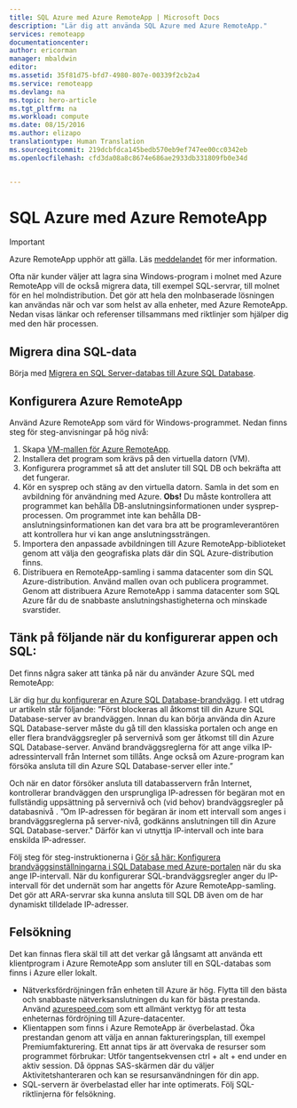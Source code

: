 ```yaml
---
title: SQL Azure med Azure RemoteApp | Microsoft Docs
description: "Lär dig att använda SQL Azure med Azure RemoteApp."
services: remoteapp
documentationcenter: 
author: ericorman
manager: mbaldwin
editor: 
ms.assetid: 35f81d75-bfd7-4980-807e-00339f2cb2a4
ms.service: remoteapp
ms.devlang: na
ms.topic: hero-article
ms.tgt_pltfrm: na
ms.workload: compute
ms.date: 08/15/2016
ms.author: elizapo
translationtype: Human Translation
ms.sourcegitcommit: 219dcbfdca145bedb570eb9ef747ee00cc0342eb
ms.openlocfilehash: cfd3da08a8c8674e686ae2933db331809fb0e34d


---
```

# <a name="sql-azure-with-azure-remoteapp"></a>SQL Azure med Azure RemoteApp
> [!IMPORTANT]
> Azure RemoteApp upphör att gälla. Läs [meddelandet](https://go.microsoft.com/fwlink/?linkid=821148) för mer information.
> 
> 

Ofta när kunder väljer att lagra sina Windows-program i molnet med Azure RemoteApp vill de också migrera data, till exempel SQL-servrar, till molnet för en hel molndistribution. Det gör att hela den molnbaserade lösningen kan användas när och var som helst av alla enheter, med Azure RemoteApp. Nedan visas länkar och referenser tillsammans med riktlinjer som hjälper dig med den här processen.  

## <a name="migrate-your-sql-data"></a>Migrera dina SQL-data
Börja med [Migrera en SQL Server-databas till Azure SQL Database](../sql-database/sql-database-cloud-migrate.md). 

## <a name="configure-azure-remoteapp"></a>Konfigurera Azure RemoteApp
Använd Azure RemoteApp som värd för Windows-programmet. Nedan finns steg för steg-anvisningar på hög nivå:

1. Skapa [VM-mallen för Azure RemoteApp](remoteapp-imageoptions.md). 
2. Installera det program som krävs på den virtuella datorn (VM).
3. Konfigurera programmet så att det ansluter till SQL DB och bekräfta att det fungerar.
4. Kör en sysprep och stäng av den virtuella datorn. Samla in det som en avbildning för användning med Azure. **Obs!** Du måste kontrollera att programmet kan behålla DB-anslutningsinformationen under sysprep-processen. Om programmet inte kan behålla DB-anslutningsinformationen kan det vara bra att be programleverantören att kontrollera hur vi kan ange anslutningssträngen.
5. Importera den anpassade avbildningen till Azure RemoteApp-biblioteket genom att välja den geografiska plats där din SQL Azure-distribution finns. 
6. Distribuera en RemoteApp-samling i samma datacenter som din SQL Azure-distribution. Använd mallen ovan och publicera programmet. Genom att distribuera Azure RemoteApp i samma datacenter som SQL Azure får du de snabbaste anslutningshastigheterna och minskade svarstider. 

## <a name="app-and-sql-configuration-considerations"></a>Tänk på följande när du konfigurerar appen och SQL:
Det finns några saker att tänka på när du använder Azure SQL med RemoteApp:

Lär dig [hur du konfigurerar en Azure SQL Database-brandvägg](../sql-database/sql-database-firewall-configure.md). I ett utdrag ur artikeln står följande: ”Först blockeras all åtkomst till din Azure SQL Database-server av brandväggen. Innan du kan börja använda din Azure SQL Database-server måste du gå till den klassiska portalen och ange en eller flera brandväggsregler på servernivå som ger åtkomst till din Azure SQL Database-server. Använd brandväggsreglerna för att ange vilka IP-adressintervall från Internet som tillåts. Ange också om Azure-program kan försöka ansluta till din Azure SQL Database-server eller inte.”

Och när en dator försöker ansluta till databasservern från Internet, kontrollerar brandväggen den ursprungliga IP-adressen för begäran mot en fullständig uppsättning på servernivå och (vid behov) brandväggsregler på databasnivå . ”Om IP-adressen för begäran är inom ett intervall som anges i brandväggsreglerna på server-nivå, godkänns anslutningen till din Azure SQL Database-server." Därför kan vi utnyttja IP-intervall och inte bara enskilda IP-adresser.

Följ steg för steg-instruktionerna i [Gör så här: Konfigurera brandväggsinställningarna i SQL Database med Azure-portalen](../sql-database/sql-database-configure-firewall-settings.md) när du ska ange IP-intervall. När du konfigurerar SQL-brandväggsregler anger du IP-intervall för det undernät som har angetts för Azure RemoteApp-samling. Det gör att ARA-servrar ska kunna ansluta till SQL DB även om de har dynamiskt tilldelade IP-adresser.

## <a name="troubleshooting"></a>Felsökning
Det kan finnas flera skäl till att det verkar gå långsamt att använda ett klientprogram i Azure RemoteApp som ansluter till en SQL-databas som finns i Azure eller lokalt.  

* Nätverksfördröjningen från enheten till Azure är hög. Flytta till den bästa och snabbaste nätverksanslutningen du kan för bästa prestanda. Använd [azurespeed.com](http://azurespeed.com/) som ett allmänt verktyg för att testa enheternas fördröjning till Azure-datacenter.  
* Klientappen som finns i Azure RemoteApp är överbelastad. Öka prestandan genom att välja en annan faktureringsplan, till exempel Premiumfakturering. Ett annat tips är att övervaka de resurser som programmet förbrukar: Utför tangentsekvensen ctrl + alt + end under en aktiv session. Då öppnas SAS-skärmen där du väljer Aktivitetshanteraren och kan se resursanvändningen för din app.
* SQL-servern är överbelastad eller har inte optimerats. Följ SQL-riktlinjerna för felsökning. 




<!--HONumber=Nov16_HO2-->


